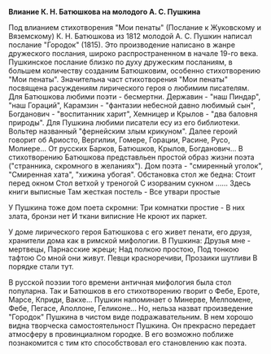 **Влиание К. Н. Батюшкова на молодого А. С. Пушкина**

Под влианием стихотворения "Мои пенаты" (Послание к Жуковскому и Вяземскому) К. Н. Батюшкова из 1812 молодой А. С. Пушкин написал послание "Городок" (1815). Это производение написано в жанре дружеского послания, широко распространенном в начале 19-го века. Пушкинское послание близко по духу дружеским посланиям, в большем количеству созданим Батюшковим, особенно стихотворению "Мои пенаты". 
Значительна част стихотворения "Мои пенаты" посвящена расуждениям лирического героя о любимим писателям. Для Батюшкова любими поэти - бесмертни. Державин - "наш Пиндар", "наш Гораций", Карамзин - "фантазии небесной давно любимый сын", Богданович  - "воспитанник харит", Хемницер и Крылов - "два баловня природы".
Для Пушкина любими  писатели есу из его библиотеки. Вольтер названный "фернейским злым крикуном". Далее героий говорит об Ариосто, Вергилии, Гомере, Горации, Расине, Русо, Молиере... От русских Барков, Батюшков, Крылов, Богданович...
В стихотворению Батюшкова представльен простой образ жизни поэта ("странника, скромного в желаниях"). Дом поэта - "смиренный уголок", "Смиренная хата", "хижина убогая". Обстановка стол же бедна:
Стоит перед окном
Стол ветхой у треногой
С изорваним сукном
......
Здесь книги выписные
Там жесткая постель -
Все утвари простые

У Пушкина тоже дом поета скромни:
Три комнатки простие -
В них злата, бронзи нет
И ткани виписние
Не кроют их паркет.

У доме лирического героя Батюшкова с его живет пенати, его друзя, хранители дома как в римской мифологии. В Пушкина:
Друзья мне - мертвецы,
Парнасские жреци;
Над полкою простою,
Под тонкою тафтою
Со мной они живут.
Певци красноречиви,
Прозаики шутливи
В порядке стали тут.

В русской поэзии того времени античная мифология была стол популарна. Так и Батюшков в его стихотворению гворит о Фебе, Ероте, Марсе, Кприди, Вакхе... Пушкин напоминает о Минерве, Мелпомене, Фебе, Пегасе, Аполлоне,  Геликоне...
Но, нельза назват произведение "Городок" Пушкина в чистом виде подражавательним. В нем хорошо видна творческа самостоятельност Пушкина. Он прекрасно передает атмосферу в провинциалном городке. В его возможно поближе познакомится с тим кто способствовал его становлению как поэта. 





